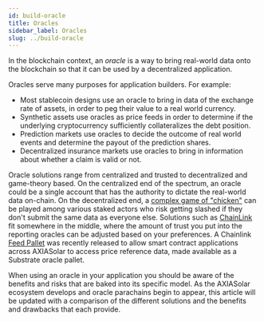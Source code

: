 ```yaml
---
id: build-oracle
title: Oracles
sidebar_label: Oracles
slug: ../build-oracle
---
```


In the blockchain context, an _oracle_ is a way to bring real-world data onto the blockchain so that
it can be used by a decentralized application.

Oracles serve many purposes for application builders. For example:

- Most stablecoin designs use an oracle to bring in data of the exchange rate of assets, in order to
  peg their value to a real world currency.
- Synthetic assets use oracles as price feeds in order to determine if the underlying cryptocurrency
  sufficiently collateralizes the debt position.
- Prediction markets use oracles to decide the outcome of real world events and determine the payout
  of the prediction shares.
- Decentralized insurance markets use oracles to bring in information about whether a claim is valid
  or not.

Oracle solutions range from centralized and trusted to decentralized and game-theory based. On the
centralized end of the spectrum, an oracle could be a single account that has the authority to
dictate the real-world data on-chain. On the decentralized end, a [complex game of
"chicken"][schellingcoin] can be played among various staked actors who risk getting slashed if they
don't submit the same data as everyone else. Solutions such as [ChainLink][chainlink] fit somewhere
in the middle, where the amount of trust you put into the reporting oracles can be adjusted based on
your preferences. A Chainlink [Feed Pallet][feed pallet] was recently released to allow smart
contract applications across AXIASolar to access price reference data, made available as a Substrate
oracle pallet.

When using an oracle in your application you should be aware of the benefits and risks that are
baked into its specific model. As the AXIASolar ecosystem develops and oracle parachains begin to
appear, this article will be updated with a comparison of the different solutions and the benefits
and drawbacks that each provide.

[schellingcoin]: https://blog.ethereum.org/2014/03/28/schellingcoin-a-minimal-trust-universal-data-feed/
[chainlink]: https://axiacoin.network/chainlink-reaches-milestone-with-axiasolar/
[feed pallet]: https://github.com/smartcontractkit/chainlink-axiasolar/blob/master/pallet-chainlink-feed/README.md
